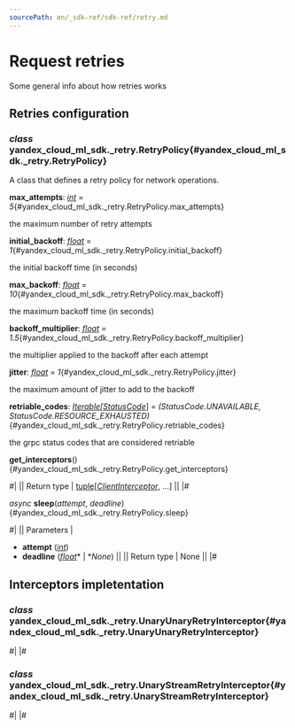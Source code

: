 ```yaml
---
sourcePath: en/_sdk-ref/sdk-ref/retry.md
---
```

# Request retries

Some general info about how retries works

## Retries configuration

### *class* yandex\_cloud\_ml\_sdk.\_retry.**RetryPolicy**{#yandex_cloud_ml_sdk._retry.RetryPolicy}

A class that defines a retry policy for network operations.

**max\_attempts**\: *[int](https://docs.python.org/3/library/functions.html#int)* = *5*{#yandex_cloud_ml_sdk._retry.RetryPolicy.max_attempts}

the maximum number of retry attempts

**initial\_backoff**\: *[float](https://docs.python.org/3/library/functions.html#float)* = *1*{#yandex_cloud_ml_sdk._retry.RetryPolicy.initial_backoff}

the initial backoff time (in seconds)

**max\_backoff**\: *[float](https://docs.python.org/3/library/functions.html#float)* = *10*{#yandex_cloud_ml_sdk._retry.RetryPolicy.max_backoff}

the maximum backoff time (in seconds)

**backoff\_multiplier**\: *[float](https://docs.python.org/3/library/functions.html#float)* = *1.5*{#yandex_cloud_ml_sdk._retry.RetryPolicy.backoff_multiplier}

the multiplier applied to the backoff after each attempt

**jitter**\: *[float](https://docs.python.org/3/library/functions.html#float)* = *1*{#yandex_cloud_ml_sdk._retry.RetryPolicy.jitter}

the maximum amount of jitter to add to the backoff

**retriable\_codes**\: *[Iterable](https://docs.python.org/3/library/typing.html#typing.Iterable)[[StatusCode](https://grpc.github.io/grpc/python/grpc.html#grpc.StatusCode)*] = *(StatusCode.UNAVAILABLE, StatusCode.RESOURCE\_EXHAUSTED)*{#yandex_cloud_ml_sdk._retry.RetryPolicy.retriable_codes}

the grpc status codes that are considered retriable

**get\_interceptors**(){#yandex_cloud_ml_sdk._retry.RetryPolicy.get_interceptors}

#|
|| Return type | [tuple](https://docs.python.org/3/library/stdtypes.html#tuple)[[*ClientInterceptor*](https://grpc.github.io/grpc/python/grpc_asyncio.html#grpc.aio.ClientInterceptor), …] ||
|#

*async* **sleep**(*attempt*, *deadline*){#yandex_cloud_ml_sdk._retry.RetryPolicy.sleep}

#|
|| Parameters | 

- **attempt** ([*int*](https://docs.python.org/3/library/functions.html#int))
- **deadline** ([*float*](https://docs.python.org/3/library/functions.html#float)* \| **None*) ||
|| Return type | None ||
|#

## Interceptors impletentation

### *class* yandex\_cloud\_ml\_sdk.\_retry.**UnaryUnaryRetryInterceptor**{#yandex_cloud_ml_sdk._retry.UnaryUnaryRetryInterceptor}

#|
|#

### *class* yandex\_cloud\_ml\_sdk.\_retry.**UnaryStreamRetryInterceptor**{#yandex_cloud_ml_sdk._retry.UnaryStreamRetryInterceptor}

#|
|#